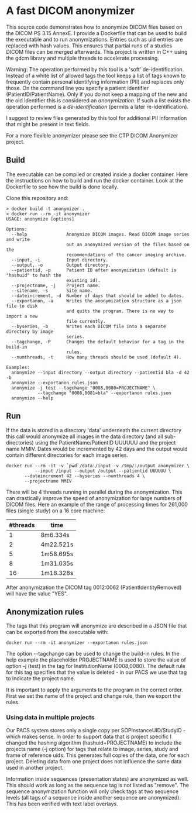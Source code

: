 # A fast DICOM anonymizer

This source code demonstrates how to anonymize DICOM files based on the DICOM PS 3.15 AnnexE. I provide a Dockerfile that can be used to build the executable and to run anonymizations. Entries such as uid entries are replaced with hash values. This ensures that partial runs of a studies DICOM files can be merged afterwards. This project is written in C++ using the gdcm library and multiple threads to accelerate processing.

Warning: The operation performed by this tool is a 'soft' de-identification. Instead of a white list of allowed tags the tool
keeps a list of tags known to frequently contain personal identifying information (PII) and replaces only those. On the command line you
specify a patient identifier (PatientID/PatientName). Only if you do not keep a mapping of the new and the old identifier this is 
considered an _anonymization_. If such a list exists the operation performed is a _de-identification_ (permits a later re-identification).

I suggest to review files generated by this tool for additional PII information that might be present in text fields. 

For a more flexible anonymizer please see the CTP DICOM Anonymizer project.

## Build
The executable can be compiled or created inside a docker container. Here the instructions on how to build and run the docker container. Look at the Dockerfile to see how the build is done locally.

Clone this repository and:
```
> docker build -t anonymizer .
> docker run --rm -it anonymizer
USAGE: anonymize [options]

Options:
  --help               Anonymize DICOM images. Read DICOM image series and write
                       out an anonymized version of the files based on the
                       recommendations of the cancer imaging archive.
  --input, -i          Input directory.
  --output, -o         Output directory.
  --patientid, -p      Patient ID after anonymization (default is "hashuid" to hash the
                       existing id).
  --projectname, -j    Project name.
  --sitename, -s       Site name.
  --dateincrement, -d  Number of days that should be added to dates.
  --exportanon, -a     Writes the anonymization structure as a json file to disk
                       and quits the program. There is no way to import a new
                       file currently.
  --byseries, -b       Writes each DICOM file into a separate directory by image
                       series.
  --tagchange, -P      Changes the default behavior for a tag in the build-in
                       rules.
  --numthreads, -t     How many threads should be used (default 4).

Examples:
  anonymize --input directory --output directory --patientid bla -d 42 -b
  anonymize --exportanon rules.json
  anonymize -j test --tagchange "0008,0080=PROJECTNAME" \
            --tagchange "0008,0081=bla" --exportanon rules.json
  anonymize --help
```

## Run

If the data is stored in a directory 'data' underneath the current directory this call would anonymize all
images in the data directory (and all sub-directories) using the PatientName/PatientID UUUUUU and the project
name MMIV. Dates would be incremented by 42 days and the output would contain different directories for each
image series.
```
docker run --rm -it -v `pwd`/data:/input -v /tmp/:/output anonymizer \
           --input /input --output /output --patientid UUUUUU \
	   --dateincrement 42 --byseries --numthreads 4 \
	   --projectname MMIV
```
There will be 4 threads running in parallel during the anonymization. This can drastically improve the speed of
anonymization for large numbers of DICOM files. Here an example of the range of processing times for 261,000 files
(single study) on a 16 core machine:

| #threads  | time |
|---|---|
| 1  | 8m6.334s  |
| 2  | 4m22.521s |
| 5  | 1m58.695s |
| 8  | 1m31.035s |
| 16 | 1m18.328s |

After anonymization the DICOM tag 0012:0062 (PatientIdentityRemoved) will have the value "YES".

## Anonymization rules

The tags that this program will anonymize are described in a JSON file that can be exported from the executable with:
```
docker run --rm -it anonymizer --exportanon rules.json
```
The option --tagchange can be used to change the build-in rules. In the help example the placeholder PROJECTNAME is used to
store the value of option -j (test) in the tag for InstitutionName (0008,0080). The default rule for this tag specifies that
the value is deleted - in our PACS we use that tag to indicate the project name.

It is important to apply the arguments to the program in the correct order. First we set the name of the project and change
rule, then we export the rules.

### Using data in multiple projects

Our PACS system stores only a single copy per SOPInstanceUID/StudyID - which makes sense. In order to support data that is project
specific I changed the hashing algorithm (hashuid+PROJECTNAME) to include the projects name (-j option) for tags that relate
to image, series, study and frame of reference uids. This generates full copies of the data, one for each project. Deleting
data from one project does not influence the same data used in another project.

Information inside sequences (presentation states) are anonymized as well. This should work as long as the sequence tag is
not listed as "remove". The sequence anonymization function will only check tags at two sequence levels (all tags of a
sequence inside another sequence are anonymized). This has been verified with text label overlays.